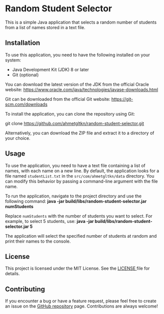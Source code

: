# Random Student Selector

This is a simple Java application that selects a random number of students from a list of names stored in a text file.

## Installation

To use this application, you need to have the following installed on your system:

- Java Development Kit (JDK) 8 or later
- Git (optional)

You can download the latest version of the JDK from the official Oracle website:
https://www.oracle.com/java/technologies/javase-downloads.html

Git can be downloaded from the official Git website:
https://git-scm.com/downloads


To install the application, you can clone the repository using Git:

git clone https://github.com/ahmetgltkn/random-student-selector.git


Alternatively, you can download the ZIP file and extract it to a directory of your choice.

## Usage

To use the application, you need to have a text file containing a list of names, with each name on a new line. By default, the application looks for a file named `studentList.txt` in the `src/com/ahmetgltkn/data` directory.
You can modify this behavior by passing a command-line argument with the file name.

To run the application, navigate to the project directory and use the following command:
**java -jar build/libs/random-student-selector.jar numStudents**

Replace `numStudents` with the number of students you want to select. For example, to select 5 students, use:
**java -jar build/libs/random-student-selector.jar 5**



The application will select the specified number of students at random and print their names to the console.

## License

This project is licensed under the MIT License. See the <a href="https://github.com/ahmetgltkn/RandomStudentSelector/blob/main/LICENSE"> LICENSE </a> file for details.

## Contributing

If you encounter a bug or have a feature request, please feel free to create an issue on the <a href="https://github.com/ahmetgltkn/RandomStudentSelector">GitHub repository</a> page. Contributions are always welcome!